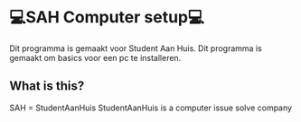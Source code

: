 # 💻SAH Computer setup💻
 Dit programma is gemaakt voor Student Aan Huis. Dit programma is gemaakt om basics voor een pc te installeren.

## What is this?
 SAH = StudentAanHuis
 StudentAanHuis is a computer issue solve company